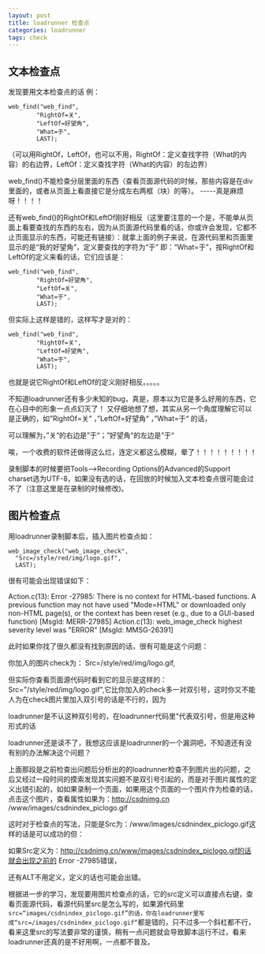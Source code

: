 ```yaml
---
layout: post
title: loadrunner 检查点
categories: loadrunner
tags: check
---
```


## 文本检查点

发现要用文本检查点的话   例：

	web_find("web_find",
	        "RightOf=关",
	        "LeftOf=好望角",
	        "What=于",
	        LAST);

（可以用RightOf，LeftOf，也可以不用，RightOf：定义查找字符（What的内容）的右边界，LeftOf：定义查找字符（What的内容）的左边界）

web_find()不能检查分层里面的东西（查看页面源代码的时候，那些内容是在div里面的，或者从页面上看直接它是分成左右两框（块）的等）。       -----真是麻烦呀！！！！

还有web_find()的RightOf和LeftOf刚好相反（这里要注意的一个是，不能单从页面上看要查找的东西的左右，因为从页面源代码里看的话，你或许会发现，它都不止页面显示的东西，可能还有链接）：就拿上面的例子来说，在源代码里和页面里显示的是“我的好望角”，定义要查找的字符为“于” 即：“What=于”，按RightOf和LeftOf的定义来看的话，它们应该是：

	web_find("web_find",
	        "RightOf=好望角",
	        "LeftOf=关",
	        "What=于",
	        LAST);

但实际上这样是错的，这样写才是对的：

	web_find("web_find",
	        "RightOf=关",
	        "LeftOf=好望角",
	        "What=于",
	        LAST);

也就是说它RightOf和LeftOf的定义刚好相反。。。。。

不知道loadrunner还有多少未知的bug，真是，原本以为它是多么好用的东西，它在心目中的形象一点点幻灭了！
又仔细地想了想，其实从另一个角度理解它可以是正确的，如”RightOf=关“ ，”LeftOf=好望角“ ，”What=于“ 的话，

可以理解为，”关“的右边是”于“；”好望角“的左边是”于“

唉，一个收费的软件还做得这么烂，连定义都这么模糊，晕了！！！！！！！！！

录制脚本的时候要把Tools-->Recording Options的Advanced的Support charset选为UTF-8，如果没有选的话，在回放的时候加入文本检查点很可能会过不了（注意这里是在录制的时候修改)。

## 图片检查点

用loadrunner录制脚本后，插入图片检查点如：

	web_image_check("web_image_check",
	  "Src=/style/red/img/logo.gif",
	  LAST);

很有可能会出现错误如下：

Action.c(13): Error -27985: There is no context for HTML-based functions. A previous function may not have used "Mode=HTML" or downloaded only non-HTML page(s), or the context has been reset (e.g., due to a GUI-based function)   [MsgId: MERR-27985]
Action.c(13): web_image_check highest severity level was "ERROR"   [MsgId: MMSG-26391]

此时如果你找了很久都没有找到原因的话，很有可能是这个问题：

你加入的图片check为：  Src=/style/red/img/logo.gif,

但实际你查看页面源代码时看到它的显示是这样的：    Src="/style/red/img/logo.gif",它比你加入的check多一对双引号，这时你又不能人为在check图片里加入双引号的话是不行的，因为

loadrunner是不认这种双引号的，在loadrunner代码里\"代表双引号，但是用这种形式的话

loadrunner还是读不了，我想这应该是loadrunner的一个漏洞吧，不知道还有没有别的办法解决这个问题？

上面那段是之前检查出问题后分析出的的loadrunner检查不到图片出的问题，之后又经过一段时间的摸索发现其实问题不是双引号引起的，而是对于图片属性的定义出错引起的，如如果录制一个页面，如果用这个页面的一个图片作为检查的话，点击这个图片，查看属性如果为：http://csdnimg.cn /www/images/csdnindex_piclogo.gif

这时对于检查点的写法，只能是Src为：/www/images/csdnindex_piclogo.gif这样的话是可以成功的但：

如果Src定义为：http://csdnimg.cn/www/images/csdnindex_piclogo.gif的话就会出现之前的 Error -27985错误，

还有ALT不用定义，定义的话也可能会出错。

根据进一步的学习，发现要用图片检查点的话，它的src定义可以直接点右键，查看页面源代码，看源代码里src是怎么写的，如果源代码里`src=“images/csdnindex_piclogo.gif”的话，你在loadrunner里写成“src=/images/csdnindex_piclogo.gif”`都是错的，只不过多一个斜杠都不行，看来这里src的写法要非常的谨慎，稍有一点问题就会导致脚本运行不过，看来loadrunner还真的是不好用啊，一点都不普及。 
